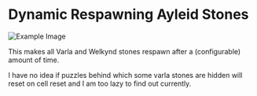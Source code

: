 # Dynamic Respawning Ayleid Stones

![Example Image](image.png)

This makes all Varla and Welkynd stones respawn after a (configurable) amount of time.    

I have no idea if puzzles behind which some varla stones are hidden will reset on cell reset and I am too lazy to find out currently. 
